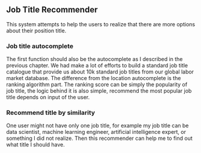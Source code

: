 ## Job Title Recommender
This system attempts to help the users to realize that there are more options about their position title.

### Job title autocomplete
The first function should also be the autocomplete as I described in the previous chapter. We had make a lot of efforts to build a standard job title catalogue that provide us about 10k standard job titles from our global labor market database. The difference from the location autocomplete is the ranking algorithm part. The ranking score can be simply the popularity of job title, the logic behind it is also simple, recommend the most popular job title depends on input of the user.

### Recommend title by similarity
One user might not have only one job title, for example my job title can be data scientist, machine learning engineer, artificial intelligence expert, or something I did not realize. Then this recommender can help me to find out what title I should have.
